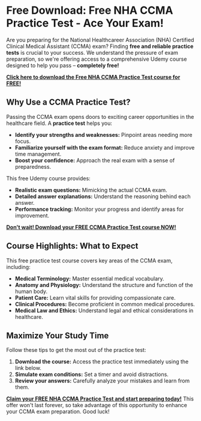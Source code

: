 # Free Download: Free NHA CCMA Practice Test - Ace Your Exam!

Are you preparing for the National Healthcareer Association (NHA) Certified Clinical Medical Assistant (CCMA) exam? Finding **free and reliable practice tests** is crucial to your success. We understand the pressure of exam preparation, so we're offering access to a comprehensive Udemy course designed to help you pass – **completely free!**

[**Click here to download the Free NHA CCMA Practice Test course for FREE!**](https://udemywork.com/free-nha-ccma-practice-test)

## Why Use a CCMA Practice Test?

Passing the CCMA exam opens doors to exciting career opportunities in the healthcare field. A **practice test** helps you:

*   **Identify your strengths and weaknesses:** Pinpoint areas needing more focus.
*   **Familiarize yourself with the exam format:** Reduce anxiety and improve time management.
*   **Boost your confidence:** Approach the real exam with a sense of preparedness.

This free Udemy course provides:

*   **Realistic exam questions:** Mimicking the actual CCMA exam.
*   **Detailed answer explanations:** Understand the reasoning behind each answer.
*   **Performance tracking:** Monitor your progress and identify areas for improvement.

[**Don't wait! Download your FREE CCMA Practice Test course NOW!**](https://udemywork.com/free-nha-ccma-practice-test)

## Course Highlights: What to Expect

This free practice test course covers key areas of the CCMA exam, including:

*   **Medical Terminology:** Master essential medical vocabulary.
*   **Anatomy and Physiology:** Understand the structure and function of the human body.
*   **Patient Care:** Learn vital skills for providing compassionate care.
*   **Clinical Procedures:** Become proficient in common medical procedures.
*   **Medical Law and Ethics:** Understand legal and ethical considerations in healthcare.

## Maximize Your Study Time

Follow these tips to get the most out of the practice test:

1.  **Download the course:** Access the practice test immediately using the link below.
2.  **Simulate exam conditions:** Set a timer and avoid distractions.
3.  **Review your answers:** Carefully analyze your mistakes and learn from them.

**[Claim your FREE NHA CCMA Practice Test and start preparing today!](https://udemywork.com/free-nha-ccma-practice-test)** This offer won't last forever, so take advantage of this opportunity to enhance your CCMA exam preparation. Good luck!
